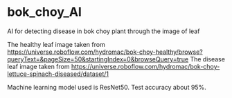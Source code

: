 # bok_choy_AI
AI for detecting disease in bok choy plant through the image of leaf

The healthy leaf image taken from https://universe.roboflow.com/hydromac/bok-choy-healthy/browse?queryText=&pageSize=50&startingIndex=0&browseQuery=true
The disease leaf image taken from https://universe.roboflow.com/hydromac/bok-choy-lettuce-spinach-diseased/dataset/1

Machine learning model used is ResNet50. Test accuracy about 95%.
